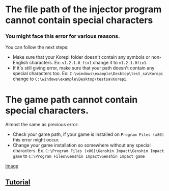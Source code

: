 # The file path of the injector program cannot contain special characters
### You might face this error for various reasons.
You can follow the next steps:
- Make sure that your Korepi folder doesn't contain any symbols or non-English characters. Ex: `v1.2.1.0_fix1` change it to `v1.2.1.0fix1`.
- If it's still giving error, make sure that your path doesn't contain any special characters too. Ex: `C:\windows\example\Desktop\test_sa\Korepi` change to `C:\windows\example\Desktop\testsa\Korepi`.

# The game path cannot contain special characters.
Almost the same as previous error:
- Check your game path, if your game is installed on `Program Files (x86)` this error might occur.
- Change your game installation so somewhere without any special characters.
Ex. `C:\Program Files (x86)\Genshin Impact\Genshin Impact game` to `C:\Program Files\Genshin Impact\Genshin Impact game`

[Image](https://cdn.discordapp.com/attachments/1188177833865003069/1213512872773025862/image.png?ex=65f5beee&is=65e349ee&hm=c9cabb270c494a315a5621e99a765bc3e52b7cf9d6cc4b0afaa090299dc6ebf4&)
## [Tutorial]( https://youtu.be/NZhYB4Vxmlk?si=yPRP6dC2xMDUKDqm)
